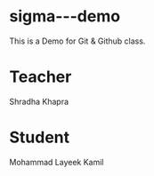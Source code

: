 # sigma---demo
This is a Demo for Git &amp; Github class.

# Teacher
Shradha Khapra

# Student
Mohammad Layeek Kamil